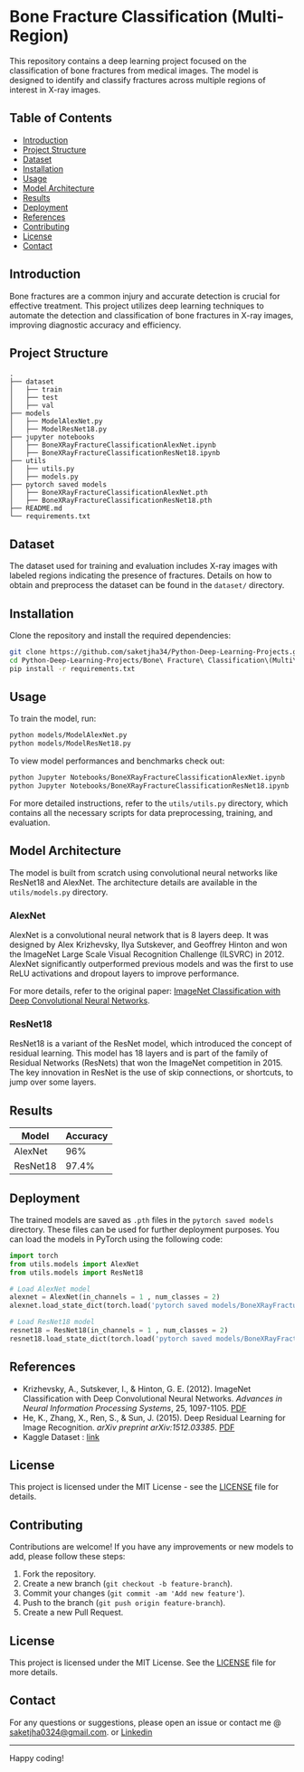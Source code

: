 
# Bone Fracture Classification (Multi-Region)

This repository contains a deep learning project focused on the classification of bone fractures from medical images. The model is designed to identify and classify fractures across multiple regions of interest in X-ray images.

## Table of Contents

- [Introduction](#introduction)
- [Project Structure](#project-structure)
- [Dataset](#dataset)
- [Installation](#installation)
- [Usage](#usage)
- [Model Architecture](#model-architecture)
- [Results](#results)
- [Deployment](#deployment)
- [References](#references)
- [Contributing](#contributing)
- [License](#license)
- [Contact](#contact)

## Introduction

Bone fractures are a common injury and accurate detection is crucial for effective treatment. This project utilizes deep learning techniques to automate the detection and classification of bone fractures in X-ray images, improving diagnostic accuracy and efficiency.

## Project Structure

```
.
├── dataset
│   ├── train
│   ├── test
│   ├── val
├── models
│   ├── ModelAlexNet.py
│   ├── ModelResNet18.py
├── jupyter notebooks
│   ├── BoneXRayFractureClassificationAlexNet.ipynb
│   ├── BoneXRayFractureClassificationResNet18.ipynb
├── utils
│   ├── utils.py
│   ├── models.py
├── pytorch saved models
│   ├── BoneXRayFractureClassificationAlexNet.pth
│   ├── BoneXRayFractureClassificationResNet18.pth
├── README.md
└── requirements.txt
```


## Dataset

The dataset used for training and evaluation includes X-ray images with labeled regions indicating the presence of fractures. Details on how to obtain and preprocess the dataset can be found in the `dataset/` directory.

## Installation

Clone the repository and install the required dependencies:

```bash
git clone https://github.com/saketjha34/Python-Deep-Learning-Projects.git
cd Python-Deep-Learning-Projects/Bone\ Fracture\ Classification\(Multi\ Region\)
pip install -r requirements.txt
```

## Usage

To train the model, run:

```bash
python models/ModelAlexNet.py 
python models/ModelResNet18.py 
```

To view model performances and benchmarks check out:

```bash
python Jupyter Notebooks/BoneXRayFractureClassificationAlexNet.ipynb
python Jupyter Notebooks/BoneXRayFractureClassificationResNet18.ipynb
```

For more detailed instructions, refer to the `utils/utils.py` directory, which contains all the necessary scripts for data preprocessing, training, and evaluation.

## Model Architecture

The model is built from scratch using convolutional neural networks like ResNet18 and AlexNet. The architecture details are available in the `utils/models.py` directory.

### AlexNet

AlexNet is a convolutional neural network that is 8 layers deep. It was designed by Alex Krizhevsky, Ilya Sutskever, and Geoffrey Hinton and won the ImageNet Large Scale Visual Recognition Challenge (ILSVRC) in 2012. AlexNet significantly outperformed previous models and was the first to use ReLU activations and dropout layers to improve performance.

For more details, refer to the original paper: [ImageNet Classification with Deep Convolutional Neural Networks](https://papers.nips.cc/paper/4824-imagenet-classification-with-deep-convolutional-neural-networks.pdf).

### ResNet18

ResNet18 is a variant of the ResNet model, which introduced the concept of residual learning. This model has 18 layers and is part of the family of Residual Networks (ResNets) that won the ImageNet competition in 2015. The key innovation in ResNet is the use of skip connections, or shortcuts, to jump over some layers.

## Results

| Model   | Accuracy |
|---------|----------|
| AlexNet | 96%      |
| ResNet18| 97.4%    |

## Deployment

The trained models are saved as `.pth` files in the `pytorch saved models` directory. These files can be used for further deployment purposes. You can load the models in PyTorch using the following code:

```python
import torch
from utils.models import AlexNet
from utils.models import ResNet18

# Load AlexNet model
alexnet = AlexNet(in_channels = 1 , num_classes = 2)
alexnet.load_state_dict(torch.load('pytorch saved models/BoneXRayFractureClassificationAlexNet.pth'))

# Load ResNet18 model
resnet18 = ResNet18(in_channels = 1 , num_classes = 2)
resnet18.load_state_dict(torch.load('pytorch saved models/BoneXRayFractureClassificationResNet18pth'))
```

## References

- Krizhevsky, A., Sutskever, I., & Hinton, G. E. (2012). ImageNet Classification with Deep Convolutional Neural Networks. *Advances in Neural Information Processing Systems*, 25, 1097-1105. [PDF](https://papers.nips.cc/paper/4824-imagenet-classification-with-deep-convolutional-neural-networks.pdf)
- He, K., Zhang, X., Ren, S., & Sun, J. (2015). Deep Residual Learning for Image Recognition. *arXiv preprint arXiv:1512.03385*. [PDF](https://arxiv.org/abs/1512.03385)
- Kaggle Dataset : [link](https://www.kaggle.com/datasets/bmadushanirodrigo/fracture-multi-region-x-ray-data)

## License

This project is licensed under the MIT License - see the [LICENSE](LICENSE) file for details.

## Contributing

Contributions are welcome! If you have any improvements or new models to add, please follow these steps:

1. Fork the repository.
2. Create a new branch (`git checkout -b feature-branch`).
3. Commit your changes (`git commit -am 'Add new feature'`).
4. Push to the branch (`git push origin feature-branch`).
5. Create a new Pull Request.

## License

This project is licensed under the MIT License. See the [LICENSE](../LICENSE) file for more details.

## Contact

For any questions or suggestions, please open an issue or contact me @ saketjha0324@gmail.com. or [Linkedin](https://www.linkedin.com/in/saketjha34/)

---

Happy coding!


